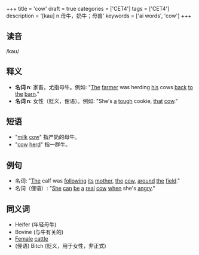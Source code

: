 +++
title = 'cow'
draft = true
categories = ['CET4']
tags = ['CET4']
description = '[kau] n.母牛，奶牛；母兽'
keywords = ['ai words', 'cow']
+++

## 读音
/kəʊ/

## 释义
- **名词 n**: 家畜，尤指母牛。例如: "[The](/zh/post/the/) [farmer](/zh/post/farmer/) was herding [his](/zh/post/his/) cows [back](/zh/post/back/) [to](/zh/post/to/) [the](/zh/post/the/) [barn](/zh/post/barn/)."
- **名词 n**: 女性（贬义，俚语）。例如: "She's [a](/zh/post/a/) [tough](/zh/post/tough/) cookie, [that](/zh/post/that/) [cow](/zh/post/cow/)."

## 短语
- "[milk](/zh/post/milk/) [cow](/zh/post/cow/)" 指产奶的母牛。
- "[cow](/zh/post/cow/) [herd](/zh/post/herd/)" 指一群牛。

## 例句
- 名词: "[The](/zh/post/the/) calf was [following](/zh/post/following/) [its](/zh/post/its/) [mother](/zh/post/mother/), [the](/zh/post/the/) [cow](/zh/post/cow/), [around](/zh/post/around/) [the](/zh/post/the/) [field](/zh/post/field/)."
- 名词（俚语）: "[She](/zh/post/she/) [can](/zh/post/can/) [be](/zh/post/be/) [a](/zh/post/a/) [real](/zh/post/real/) [cow](/zh/post/cow/) [when](/zh/post/when/) she's [angry](/zh/post/angry/)."

## 同义词
- Heifer (年轻母牛)
- Bovine (与牛有关的)
- [Female](/zh/post/female/) [cattle](/zh/post/cattle/)
- (俚语) Bitch (贬义，用于女性，非正式)
